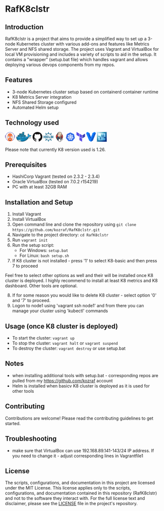 # RafK8clstr

## Introduction

RafK8clstr is a project that aims to provide a simplified way to set up a 3-node Kubernetes cluster with various add-ons and features like Metrics Server and NFS shared storage. The project uses Vagrant and VirtualBox for local VM provisioning and includes a variety of scripts to aid in the setup.
It contains a "wrapper" (setup.bat file) which handles vagrant and allows deploying various devops components from my repos.

## Features

- 3-node Kubernetes cluster setup based on containerd container runtime
- K8 Metrics Server integration
- NFS Shared Storage configured
- Automated Helm setup

## Technology used
<a href="https://argo-cd.readthedocs.io/" title="argo-cd"><img src="icons/argocd.png" /></a>
<a href="https://www.docker.com/" title="Docker"><img src="icons/docker.png" /></a>
<a href="https://www.github.com/" title="github"><img src="icons/github.png" /></a>
<a href="https://helm.sh/" title="helm"><img src="icons/helm.png" /></a>
<a href="https://www.jenkins.io/" title="helm"><img src="icons/jenkins.png" /></a>
<a href="https://kubernetes.io/" title="kubernetes"><img src="icons/k8.png" /></a>
<a href="https://www.terraform.io/" title="terraform"><img src="icons/terraform.png" /></a>
<a href="https://www.vagrantup.com/" title="vagrantup"><img src="icons/vagrant.png" /></a>
<a href="https://www.virtualbox.org/" title="vagrantup"><img src="icons/virtualbox.png" /></a>

Please note that currently K8 version used is 1.26.

## Prerequisites

- HashiCorp Vagrant (tested on 2.3.2 - 2.3.4)
- Oracle VirtualBox (tested on 7.0.2 r154219)
- PC with at least 32GB RAM

## Installation and Setup

1. Install Vagrant
2. Install VirtualBox
3. Open command line and clone the repository using `git clone https://github.com/kozraf/RafK8clstr.git`
4. Navigate to the project directory: `cd RafK8clstr`
5. Run `vagrant init` 
6. Run the setup script:
    - For Windows: `setup.bat`
    - For Linux: `bash setup.sh` 
7. If K8 cluster is not installed - press '1' to select K8-basic and then press 7 to proceed

Feel free to select other options as well  and their will be installed once K8 cluster is deployed.
I highly recommend to install at least K8 metrics and K8 dashboard. Other tools are optional.

8. If for some reason you would like to delete K8 cluster - select option '0' and '7' to proceed.
9. Logon to node1 using 'vagrant ssh node1' and from there you can manage your cluster using 'kubectl' commands


## Usage (once K8 cluster is deployed)

- To start the cluster: `vagrant up`
- To stop the cluster: `vagrant halt` or `vagrant suspend`
- To destroy the cluster: `vagrant destroy` or use setup.bat

## Notes
- when installing additional tools with setup.bat - corresponding repos are pulled from my https://github.com/kozraf account
- Helm is installed when basicv K8 cluster is deployed as it is used for other tools

## Contributing

Contributions are welcome! Please read the contributing guidelines to get started.

## Troubleshooting

- make sure that VirtualBox can use 192.168.89.141-143/24 IP address. If you need to change it - adjust corresponding lines in Vagrantfile1

## License

The scripts, configurations, and documentation in this project are licensed under the MIT License. This license applies only to the scripts, configurations, and documentation contained in this repository (RafK8clstr) and not to the software they interact with. For the full license text and disclaimer, please see the [LICENSE](LICENSE) file in the project's repository.

